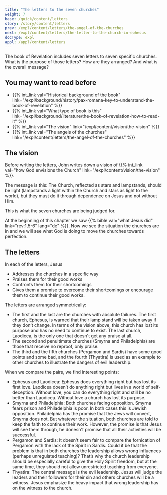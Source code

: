 ```yaml
---
title: "The letters to the seven churches"
weight: 7
base: /quick/content/letters
story: /story/content/letters
prev: /expl/content/letters/the-angel-of-the-churches
next: /expl/content/letters/the-letter-to-the-church-in-ephesus
docType: expl
appl: /appl/content/letters
---
```


The book of Revelation includes seven letters to seven specific churches. What is the purpose of those letters? 
How are they arranged? And what is the overall message?

## You may want to read before

<a name="4e37"></a>
- {{% int_link val="Historical background of the book" link="/expl/background/history/pax-romana-key-to-understand-the-book-of-revelation" %}}
- {{% int_link val="What type of book is this" link="/expl/background/literature/the-book-of-revelation-how-to-read-it" %}}
- {{% int_link val="The vision" link="/expl/content/vision/the-vision" %}}
- {{% int_link val="The angels of the churches" link="/expl/content/letters/the-angel-of-the-churches" %}}

## The vision

<a name="4c46"></a>
Before writing the letters, John writes down a vision of {{% int_link val="how God envisions the Church" link="/expl/content/vision/the-vision" %}}.

The message is this: The Church, reflected as stars and lampstands, should be light (lampstands a light within the Church and stars as light to the world), but they must do it through dependence on Jesus and not without Him.

This is what the seven churches are being judged for.

At the beginning of this chapter we saw {{% bible val="what Jesus did" link="rev:1,5-6" lang="de" %}}. 
Now we see the situation the churches are in and we will see what God is doing to move the churches towards perfection.

## The letters

<a name="4b58"></a>
In each of the letters, Jesus

- Addresses the churches in a specific way
- Praises them for their good works
- Confronts them for their shortcomings
- Gives them a promise to overcome their shortcomings or encourage them to continue their good works.

The letters are arranged symmetrically:

- The first and the last are the churches with absolute failures. The first church, Ephesus, is warned that their lamp stand will be taken away if they don’t change. In terms of the vision above, this church has lost its purpose and has no need to continue to exist. The last church, Laodicea, is the only one that doesn't get any praise at all.
- The second and penultimate churches (Smyrna and Philadelphia) are those that receive no reproof, only praise.
- The third and the fifth churches (Pergamon and Sardis) have some good points and some bad, and the fourth (Thyatira) is used as an example to other churches to illustrate the dangers of evil leadership.

When we compare the pairs, we find interesting points:

- Ephesus and Laodicea: Ephesus does everything right but has lost its first love. Laodicea doesn’t do anything right but lives in a world of self-deception. Without love, you can do everything right and still be no better than Laodicea. Without love a church has lost its purpose.
- Smyrna and Philadelphia: Both churches facing opposition. Smyrna fears prison and Philadelphia is poor. In both cases this is Jewish opposition. Philadelphia has the promise that the Jews will convert, Smyrna does not. But whatever the situation, both churches are told to keep the faith to continue their work. However, the promise is that Jesus will see them through, he donesn't promise that all their activities will be successful.
- Pergamon and Sardis: It doesn't seem fair to compare the fornication of Pergamon with the lack of the Spirit in Sardis. Could it be that the problem is that in both churches the leadership allows wrong influences (perhaps unregulated teaching)? That’s why the church leadership should be especially careful to give the Holy Spirit freedom, but at the same time, they should not allow unrestricted teaching from everyone.
- Thyatira: The central message is the evil leadership. Jesus will judge the leaders and their followers for their sin and others churches will be a witness. Jesus emphasize the heavy impact that wrong leadership has on the witness to the church.


